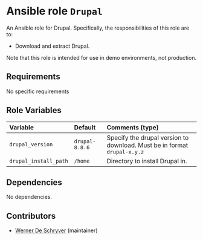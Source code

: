 # Ansible role `Drupal`

An Ansible role for Drupal. Specifically, the responsibilities of this role are to:

- Download and extract Drupal.

Note that this role is intended for use in demo environments, not production.

## Requirements

No specific requirements

## Role Variables


| Variable   | Default | Comments (type)  |
| :---       | :---    | :---             |
| `drupal_version` | `drupal-8.8.6` | Specify the drupal version to download. Must be in format `drupal-x.y.z` |
| `drupal_install_path` | `/home`  | Directory to install Drupal in. |

## Dependencies

No dependencies.

## Contributors

- [Werner De Schryver](https://github.com/Wernerdeschryver/) (maintainer)

